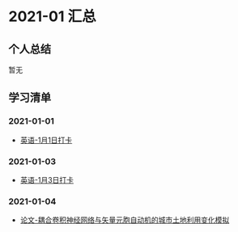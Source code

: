 # 2021-01 汇总

## 个人总结
暂无

## 学习清单
### 2021-01-01
* [英语-1月1日打卡](./2021-01-01/英语-1月1日打卡.md)

### 2021-01-03
* [英语-1月3日打卡](./2021-01-03/英语-1月3日打卡.md)

### 2021-01-04
* [论文-耦合卷积神经网络与矢量元胞自动机的城市土地利用变化模拟](./2021-01-04/论文-耦合卷积神经网络与矢量元胞自动机的城市土地利用变化模拟.md)
